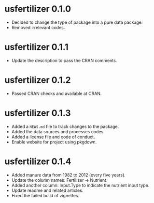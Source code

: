 # usfertilizer 0.1.0

* Decided to change the type of package into a pure data package.
* Removed irrelevant codes.

# usfertilizer 0.1.1

* Update the description to pass the CRAN comments.

# usfertilizer 0.1.2

* Passed CRAN checks and available at CRAN.

# usfertilizer 0.1.3

* Added a `NEWS.md` file to track changes to the package.
* Added the data sources and processes codes.
* Added a license file and code of conduct.
* Enable website for project using pkgdown.

# usfertilizer 0.1.4

* Added manure data from 1982 to 2012 (every five years).
* Update the column names: Fertilizer -> Nutrient.
* Added another column: Input.Type to indicate the nutrient input type.
* Update readme and related articles.
* Fixed the failed build of vignettes.

